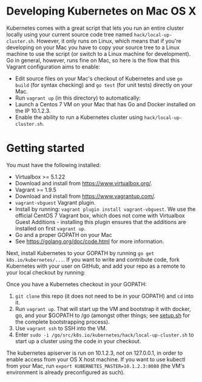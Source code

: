 # Developing Kubernetes on Mac OS X

Kubernetes comes with a great script that lets you run an entire cluster locally using your current source code tree named `hack/local-up-cluster.sh`. However, it only runs on Linux, which means that if you're developing on your Mac you have to copy your source tree to a Linux machine to use the script (or switch to a Linux machine for development). Go in general, however, runs fine on Mac, so here is the flow that this Vagrant configuration aims to enable:

* Edit source files on your Mac's checkout of Kubernetes and use `go build` (for syntax checking) and `go test` (for unit tests) directly on your Mac.
* Run `vagrant up` (in this directory) to automatically:
 * Launch a Centos 7 VM on your Mac that has Go and Docker installed on the IP 10.1.2.3.
 * Enable the ability to run a Kubernetes cluster using `hack/local-up-cluster.sh`.

# Getting started

You must have the following installed:

* Virtualbox >= 5.1.22
 * Download and install from https://www.virtualbox.org/.
* Vagrant >= 1.9.5
 * Download and install from https://www.vagrantup.com/.
* `vagrant-vbguest` Vagrant plugin.
 * Install by running: `vagrant plugin install vagrant-vbguest`. We use the official CentOS 7 Vagrant box, which does not come with Virtualbox Guest Additions - installing this plugin ensures that the additions are installed on first `vagrant up`.
* Go and a proper GOPATH on your Mac
 * See https://golang.org/doc/code.html for more information.

Next, install Kubernetes to your GOPATH by running `go get k8s.io/kubernetes/...`. If you want to write and contribute code, fork Kubernetes with your user on GitHub, and add your repo as a remote to your local checkout by running:

Once you have a Kubernetes checkout in your GOPATH:

1. `git clone` this repo (it does not need to be in your GOPATH) and `cd` into it.
1. Run `vagrant up`. That will start up the VM and bootstrap it with docker, go, and your $GOPATH to /go (amongst other things; see [setup.sh](setup.sh) for the complete bootstrapping process).
1. Use `vagrant ssh` to SSH into the VM.
1. Enter `sudo -i /go/src/k8s.io/kubernetes/hack/local-up-cluster.sh` to start up a cluster using the code in your checkout.

The kubernetes apiserver is run on 10.1.2.3, not on 127.0.0.1, in order to enable access from your OS X host machine. If you want to use kubectl from your Mac, run `export KUBERNETES_MASTER=10.1.2.3:8080` (the VM's environment is already preconfigured as such).
